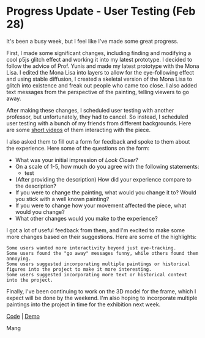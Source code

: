 # Progress Update - User Testing (Feb 28)
It's been a busy week, but I feel like I've made some great progress.

First, I made some significant changes, including finding and modifying a cool p5js glitch effect and working it into my latest prototype. I decided to follow the advice of Prof. Yunis and made my latest prototype with the Mona Lisa. I edited the Mona Lisa into layers to allow for the eye-following effect and using stable diffusion, I created a skeletal version of the Mona Lisa to glitch into existence and freak out people who came too close. I also added text messages from the perspective of the painting, telling viewers to go away.

After making these changes, I scheduled user testing with another professor, but unfortunately, they had to cancel. So instead, I scheduled user testing with a bunch of my friends from different backgrounds. Here are some [short videos]() of them interacting with the piece.

I also asked them to fill out a form for feedback and spoke to them about the experience. Here some of the questions on the form:

* What was your initial impression of *Look Closer*?
* On a scale of 1-5, how much do you agree with the following statements:
  * test
* (After providing the description) How did your experience compare to the description?
* If you were to change the painting, what would you change it to? Would you stick with a well known painting?
* If you were to change how your movement affected the piece, what would you change?
* What other changes would you make to the experience?

I got a lot of useful feedback from them, and I'm excited to make some more changes based on their suggestions. Here are some of the highlights:

    Some users wanted more interactivity beyond just eye-tracking.
    Some users found the "go away" messages funny, while others found them annoying.
    Some users suggested incorporating multiple paintings or historical figures into the project to make it more interesting.
    Some users suggested incorporating more text or historical context into the project.

Finally, I've been continuing to work on the 3D model for the frame, which I expect will be done by the weekend. I'm also hoping to incorporate multiple paintings into the project in time for the exhibition next week.

[Code](https://editor.p5js.org/taxicabguy/sketches/Lo7Ak6s5w) | [Demo](https://editor.p5js.org/taxicabguy/full/Lo7Ak6s5w)

Mang 
